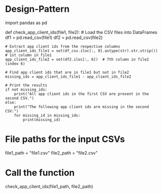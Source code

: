 # Design-Pattern


import pandas as pd

def check_app_client_ids(file1, file2):
    # Load the CSV files into DataFrames
    df1 = pd.read_csv(file1)
    df2 = pd.read_csv(file2)

    # Extract app client ids from the respective columns
    app_client_ids_file1 = set(df_csv.iloc[:, 0].astype(str).str.strip())  # 1st column in file1
    app_client_ids_file2 = set(df2.iloc[:, 6])  # 7th column in file2 (index 6)

    # Find app client ids that are in file1 but not in file2
    missing_ids = app_client_ids_file1 - app_client_ids_file2

    # Print the results
    if not missing_ids:
        print("All app client ids in the first CSV are present in the second CSV.")
    else:
        print("The following app client ids are missing in the second CSV:")
        for missing_id in missing_ids:
            print(missing_id)

# File paths for the input CSVs
file1_path = "file1.csv"
file2_path = "file2.csv"

# Call the function
check_app_client_ids(file1_path, file2_path)



